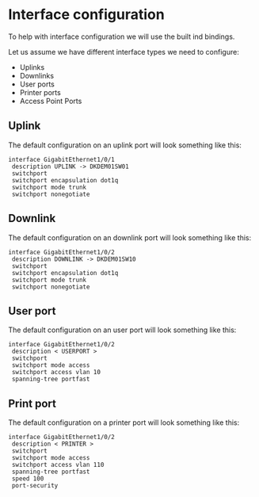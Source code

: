 # Interface configuration
To help with interface configuration we will use the built ind bindings.

Let us assume we have different interface types we need to configure:
- Uplinks
- Downlinks
- User ports
- Printer ports
- Access Point Ports

## Uplink
The default configuration on an uplink port will look something like this:
```
interface GigabitEthernet1/0/1
 description UPLINK -> DKDEM01SW01
 switchport
 switchport encapsulation dot1q
 switchport mode trunk
 switchport nonegotiate
```

## Downlink
The default configuration on an downlink port will look something like this:
```
interface GigabitEthernet1/0/2
 description DOWNLINK -> DKDEM01SW10
 switchport
 switchport encapsulation dot1q
 switchport mode trunk
 switchport nonegotiate
```

## User port
The default configuration on an user port will look something like this:
```
interface GigabitEthernet1/0/2
 description < USERPORT >
 switchport
 switchport mode access
 switchport access vlan 10
 spanning-tree portfast
```

## Print port
The default configuration on a printer port will look something like this:
```
interface GigabitEthernet1/0/2
 description < PRINTER >
 switchport
 switchport mode access
 switchport access vlan 110
 spanning-tree portfast
 speed 100
 port-security
 
```

